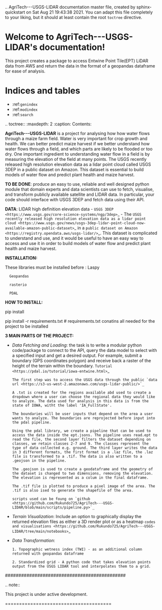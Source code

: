 .. AgriTech---USGS-LIDAR documentation master file, created by
   sphinx-quickstart on Sat Aug 21 19:43:38 2021.
   You can adapt this file completely to your liking, but it should at least
   contain the root `toctree` directive.

Welcome to AgriTech---USGS-LIDAR's documentation!
=================================================

This project creates a package to access Entwine Point Tile(EPT) LiDAR data from AWS and return the data in the format of a geopandas dataframe for ease of analysis.


Indices and tables
==================

* :ref:`genindex`
* :ref:`modindex`
* :ref:`search`

.. toctree::
   :maxdepth: 2
   :caption: Contents:

**AgriTech---USGS-LIDAR** is a project for analysing how  how water flows through a maize farm field.
Water is very important for crop growth and health.  We can better predict maize harvest if we better understand how water flows through a field, and which parts are likely to be flooded or too dry. One important ingredient to understanding water flow in a field is by measuring the elevation of the field at many points. The USGS recently released high resolution elevation data as a lidar point cloud called USGS 3DEP in a public dataset on Amazon. This dataset is essential to build models of water flow and predict plant health and maize harvest. 

**TO BE DONE**: produce an easy to use, reliable and well designed python module that domain experts and data scientists can use to fetch, visualise, and transform publicly available satellite and LIDAR data. In particular, your code should interface with USGS 3DEP and fetch data using their API. 

**DATA**: LIDAR high definition elevation data - `USGS 3DEP <https://www.usgs.gov/core-science-systems/ngp/3dep>`_ - The `USGS recently released high resolution elevation data as a lidar point cloud <https://www.usgs.gov/news/usgs-3dep-lidar-point-cloud-now-available-amazon-public-dataset>`_ in a `public dataset on Amazon <https://registry.opendata.aws/usgs-lidar/>`_. This dataset is complicated to understand and use, and it would be useful to have an easy way to access and use it in order to build models of water flow and predict plant health and maize harvest. 

**INSTALLATION:** 

These libraries must be installed before :
      Laspy

      Geopandas

      rasterio
      
      PDAL
      
**HOW TO INSTALL:** 

pip install <library name>

pip install -r requirements.txt # requirements.txt conatins all needed for the project to be installed 

**3 MAIN PARTS OF THE PROJECT:**

   * *Data Fetching and Loading*: the task is to write a modular python code/package to connect to the API, query the data model to select with  a specified input and get a desired output. For example, submit a boundary (GPS coordinates polygon) and receive back a raster of the height of the terrain within the boundary. `Tutorial <https://pdal.io/tutorial/iowa-entwine.html>`_ 

         The first step was to access the USGS data through the public `data url <https://s3-us-west-2.amazonaws.com/usgs-lidar-public/>`_   

         A .txt is created for the regions available abd used to create a dropdown where a user can choose the regional data they would like to analyze. The data used for analysis in this data is from the state of IOWA, witht the label 'IA_FullState'.

         The boundaries will be user inputs that depend on the area a user wants to analyze. The boundaries are reprojected before input into the pdal pipeline.

         Using the pdal library, we create a pipeline that can be used to access the data inside the ept.jsons. The pipeline uses read.ept to read the file, the second layer filters the dataset depending on classes, we retain classes 2-7 and 9. The classes represent the type of data collected e.g. ground. The third layer writes the data in 3 different formats, the first format is a .laz file, the .laz file is transformed to a .tif. The data is also written to a .geojson in the pipeline.

         The .geojson is used to create a geodataframe and the geometry of the dataset is changed to two dimensions, removing the elevation. The elevation is represented as a colum in the final dataframe.

         The .tif file is plotted to produce a pixel image of the area. The .tif is also ised to generate the shapefile of the area.

         scripts used can be foung on `github <https://github.com/Rukundo725/AgriTech---USGS-LIDAR/blob/main/scripts/pipeline.py>`_

   * *Terrain Visualization*: Include an option to graphically display the returned elevation files as either a 3D render plot or as a heatmap
            `codes and visualisations <https://github.com/Rukundo725/AgriTech---USGS-LIDAR/tree/main/notebooks>`_


   * *Data Transformation*: 

         1. Topographic wetness index (TWI) - as an additional column returned with geopandas dataframe

         2. Standardized grid - A python code that takes elevation points output from the USGS LIDAR tool and interpolates them to a grid.





#############################################


.. note::

   This project is under active development.


======================================



